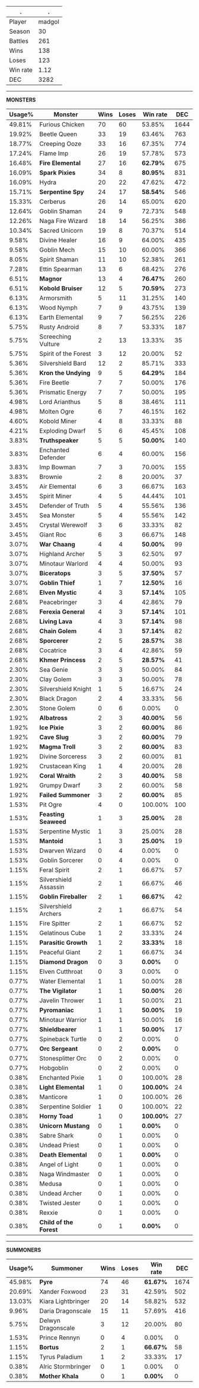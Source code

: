 .|.
|-|-
Player|madgol
Season|30
Battles|261
Wins|138
Loses|123
Win rate|1.12
DEC|3282

---
**MONSTERS**

Usage%|Monster|Wins|Loses|Win rate|DEC|
-|-|-|-|-|-|
49.81%|Furious Chicken|70|60|53.85%|1644|
19.92%|Beetle Queen|33|19|63.46%|763|
18.77%|Creeping Ooze|33|16|67.35%|774|
17.24%|Flame Imp|26|19|57.78%|573|
16.48%|**Fire Elemental**|27|16|**62.79%**|675|
16.09%|**Spark Pixies**|34|8|**80.95%**|831|
16.09%|Hydra|20|22|47.62%|472|
15.71%|**Serpentine Spy**|24|17|**58.54%**|546|
15.33%|Cerberus|26|14|65.00%|620|
12.64%|Goblin Shaman|24|9|72.73%|548|
12.26%|Naga Fire Wizard|18|14|56.25%|386|
10.34%|Sacred Unicorn|19|8|70.37%|514|
9.58%|Divine Healer|16|9|64.00%|435|
9.58%|Goblin Mech|15|10|60.00%|366|
8.05%|Spirit Shaman|11|10|52.38%|261|
7.28%|Ettin Spearman|13|6|68.42%|276|
6.51%|**Magnor**|13|4|**76.47%**|260|
6.51%|**Kobold Bruiser**|12|5|**70.59%**|273|
6.13%|Armorsmith|5|11|31.25%|140|
6.13%|Wood Nymph|7|9|43.75%|139|
6.13%|Earth Elemental|9|7|56.25%|226|
5.75%|Rusty Android|8|7|53.33%|187|
5.75%|Screeching Vulture|2|13|13.33%|35|
5.75%|Spirit of the Forest|3|12|20.00%|52|
5.36%|Silvershield Bard|12|2|85.71%|333|
5.36%|**Kron the Undying**|9|5|**64.29%**|184|
5.36%|Fire Beetle|7|7|50.00%|176|
5.36%|Prismatic Energy|7|7|50.00%|195|
4.98%|Lord Arianthus|5|8|38.46%|111|
4.98%|Molten Ogre|6|7|46.15%|162|
4.60%|Kobold Miner|4|8|33.33%|88|
4.21%|Exploding Dwarf|5|6|45.45%|108|
3.83%|**Truthspeaker**|5|5|**50.00%**|140|
3.83%|Enchanted Defender|6|4|60.00%|156|
3.83%|Imp Bowman|7|3|70.00%|155|
3.83%|Brownie|2|8|20.00%|37|
3.45%|Air Elemental|6|3|66.67%|163|
3.45%|Spirit Miner|4|5|44.44%|101|
3.45%|Defender of Truth|5|4|55.56%|136|
3.45%|Sea Monster|5|4|55.56%|142|
3.45%|Crystal Werewolf|3|6|33.33%|82|
3.45%|Giant Roc|6|3|66.67%|148|
3.07%|**War Chaang**|4|4|**50.00%**|99|
3.07%|Highland Archer|5|3|62.50%|97|
3.07%|Minotaur Warlord|4|4|50.00%|93|
3.07%|**Biceratops**|3|5|**37.50%**|57|
3.07%|**Goblin Thief**|1|7|**12.50%**|16|
2.68%|**Elven Mystic**|4|3|**57.14%**|105|
2.68%|Peacebringer|3|4|42.86%|79|
2.68%|**Ferexia General**|4|3|**57.14%**|101|
2.68%|**Living Lava**|4|3|**57.14%**|98|
2.68%|**Chain Golem**|4|3|**57.14%**|82|
2.68%|**Sporcerer**|2|5|**28.57%**|38|
2.68%|Cocatrice|3|4|42.86%|59|
2.68%|**Khmer Princess**|2|5|**28.57%**|41|
2.30%|Sea Genie|3|3|50.00%|84|
2.30%|Clay Golem|3|3|50.00%|78|
2.30%|Silvershield Knight|1|5|16.67%|24|
2.30%|Black Dragon|2|4|33.33%|56|
2.30%|Stone Golem|0|6|0.00%|0|
1.92%|**Albatross**|2|3|**40.00%**|56|
1.92%|**Ice Pixie**|3|2|**60.00%**|86|
1.92%|**Cave Slug**|3|2|**60.00%**|79|
1.92%|**Magma Troll**|3|2|**60.00%**|83|
1.92%|Divine Sorceress|3|2|60.00%|81|
1.92%|Crustacean King|1|4|20.00%|28|
1.92%|**Coral Wraith**|2|3|**40.00%**|58|
1.92%|Grumpy Dwarf|3|2|60.00%|58|
1.92%|**Failed Summoner**|3|2|**60.00%**|85|
1.53%|Pit Ogre|4|0|100.00%|100|
1.53%|**Feasting Seaweed**|1|3|**25.00%**|28|
1.53%|Serpentine Mystic|1|3|25.00%|28|
1.53%|**Mantoid**|1|3|**25.00%**|19|
1.53%|Dwarven Wizard|0|4|0.00%|0|
1.53%|Goblin Sorcerer|0|4|0.00%|0|
1.15%|Feral Spirit|2|1|66.67%|57|
1.15%|Silvershield Assassin|2|1|66.67%|46|
1.15%|**Goblin Fireballer**|2|1|**66.67%**|42|
1.15%|Silvershield Archers|2|1|66.67%|54|
1.15%|Fire Spitter|2|1|66.67%|52|
1.15%|Gelatinous Cube|1|2|33.33%|24|
1.15%|**Parasitic Growth**|1|2|**33.33%**|18|
1.15%|Peaceful Giant|2|1|66.67%|34|
1.15%|**Diamond Dragon**|0|3|**0.00%**|0|
1.15%|Elven Cutthroat|0|3|0.00%|0|
0.77%|Water Elemental|1|1|50.00%|28|
0.77%|**The Vigilator**|1|1|**50.00%**|26|
0.77%|Javelin Thrower|1|1|50.00%|21|
0.77%|**Pyromaniac**|1|1|**50.00%**|19|
0.77%|Minotaur Warrior|1|1|50.00%|16|
0.77%|**Shieldbearer**|1|1|**50.00%**|17|
0.77%|Spineback Turtle|0|2|0.00%|0|
0.77%|**Orc Sergeant**|0|2|**0.00%**|0|
0.77%|Stonesplitter Orc|0|2|0.00%|0|
0.77%|Hobgoblin|0|2|0.00%|0|
0.38%|Enchanted Pixie|1|0|100.00%|28|
0.38%|**Light Elemental**|1|0|**100.00%**|24|
0.38%|Manticore|1|0|100.00%|26|
0.38%|Serpentine Soldier|1|0|100.00%|22|
0.38%|**Horny Toad**|1|0|**100.00%**|27|
0.38%|**Unicorn Mustang**|0|1|**0.00%**|0|
0.38%|Sabre Shark|0|1|0.00%|0|
0.38%|Undead Priest|0|1|0.00%|0|
0.38%|**Death Elemental**|0|1|**0.00%**|0|
0.38%|Angel of Light|0|1|0.00%|0|
0.38%|Naga Windmaster|0|1|0.00%|0|
0.38%|Medusa|0|1|0.00%|0|
0.38%|Undead Archer|0|1|0.00%|0|
0.38%|Twisted Jester|0|1|0.00%|0|
0.38%|Rexxie|0|1|0.00%|0|
0.38%|**Child of the Forest**|0|1|**0.00%**|0|

---
**SUMMONERS**

Usage%|Summoner|Wins|Loses|Win rate|DEC|
-|-|-|-|-|-|
45.98%|**Pyre**|74|46|**61.67%**|1674|
20.69%|Xander Foxwood|23|31|42.59%|502|
13.03%|Kiara Lightbringer|20|14|58.82%|532|
9.96%|Daria Dragonscale|15|11|57.69%|416|
5.75%|Delwyn Dragonscale|3|12|20.00%|80|
1.53%|Prince Rennyn|0|4|0.00%|0|
1.15%|**Bortus**|2|1|**66.67%**|58|
1.15%|Tyrus Paladium|1|2|33.33%|17|
0.38%|Alric Stormbringer|0|1|0.00%|0|
0.38%|**Mother Khala**|0|1|**0.00%**|0|
